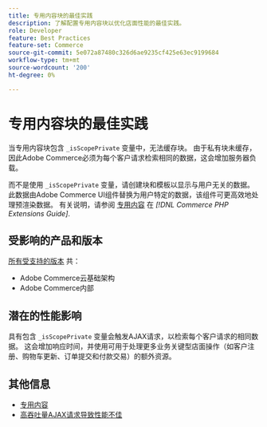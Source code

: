 ```yaml
---
title: 专用内容块的最佳实践
description: 了解配置专用内容块以优化店面性能的最佳实践。
role: Developer
feature: Best Practices
feature-set: Commerce
source-git-commit: 5e072a87480c326d6ae9235cf425e63ec9199684
workflow-type: tm+mt
source-wordcount: '200'
ht-degree: 0%

---
```


# 专用内容块的最佳实践

当专用内容块包含 `_isScopePrivate` 变量中，无法缓存块。 由于私有块未缓存，因此Adobe Commerce必须为每个客户请求检索相同的数据，这会增加服务器负载。

而不是使用 `_isScopePrivate` 变量，请创建块和模板以显示与用户无关的数据。 此数据由Adobe Commerce UI组件替换为用户特定的数据，该组件可更高效地处理预渲染数据。 有关说明，请参阅 [专用内容](https://developer.adobe.com/commerce/php/development/cache/page/private-content/) 在 _[!DNL Commerce PHP Extensions Guide]_.

## 受影响的产品和版本

[所有受支持的版本](../../../release/versions.md) 共：

- Adobe Commerce云基础架构
- Adobe Commerce内部

## 潜在的性能影响

具有包含 `_isScopePrivate` 变量会触发AJAX请求，以检索每个客户请求的相同数据。 这会增加响应时间，并使用可用于处理更多业务关键型店面操作（如客户注册、购物车更新、订单提交和付款交易）的额外资源。

## 其他信息

- [专用内容](../../../performance/configuration.md#client-side-optimization-settings)
- [高吞吐量AJAX请求导致性能不佳](https://experienceleague.adobe.com/docs/commerce-knowledge-base/kb/troubleshooting/miscellaneous/high-throughput-ajax-requests-cause-poor-performance.html)


